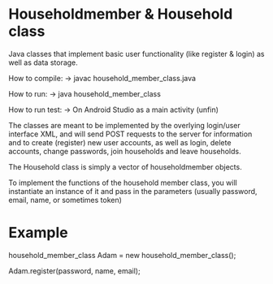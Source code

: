 # Householdmember & Household class
Java classes that implement basic user functionality (like register & login) as well as data storage.

How to compile: -> javac household_member_class.java

How to run: ->     java household_member_class 

How to run test: -> On Android Studio as a main activity (unfin)

The classes are meant to be implemented by the overlying login/user interface XML, and will send POST requests to the server for information and to create (register) new user accounts, as well as login, delete accounts, change passwords, join households and leave households.

The Household class is simply a vector of householdmember objects.

To implement the functions of the household member class, you will instantiate an instance of it and pass in the parameters (usually password, email, name, or sometimes token)

# Example

household_member_class Adam = new household_member_class();

Adam.register(password, name, email);
